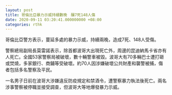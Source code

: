 ```yaml
---
layout: post
title: 哥倫比亞暴力示威持續數晚　釀7死148人傷
date: 2020-09-11 03:20:41.000000000 +08:00
categories: rthk
---
```


哥倫比亞警方表示，蔓延多處的暴力示威，持續兩晚，造成7死、148人受傷。

警察總局副局長莫雷諾表示，除首都波哥大出現死亡外，周邊的昆迪納馬卡省亦有人死亡。全國53家警察局被破壞，數十輛警車被毀。波哥大有70多輛巴士遭打砸或焚燒，多家銀行、商鋪等受破壞。約70人因涉嫌破壞公共財產和襲警被捕，傷者包括多名警察及平民。

一名男子日前在波哥大涉嫌違反防疫規定和禁酒令，遭警察暴力執法後死亡。兩名涉事警察被停職並接受調查，但波哥大等地爆發暴力示威。
